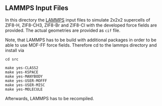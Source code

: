 ## LAMMPS Input Files

In this directory the [LAMMPS](https://lammps.sandia.gov/) input files to simulate 2x2x2 supercells of ZIF8-H, ZIF8-CH3, ZIF8-Br and ZIF8-Cl with the developed force fields are provided. The actual geometries are provided as `cif` file. 

Note, that LAMMPS has to be build with additional packages in order to be able to use MOF-FF force fields. Therefore cd to the lammps directory and install via

```
cd src

make yes-CLASS2
make yes-KSPACE
make yes-MANYBODY
make yes-USER-MOFFF
make yes-USER-MISC
make yes-MOLECULE
```
Afterwards, LAMMPS has to be recompiled.
